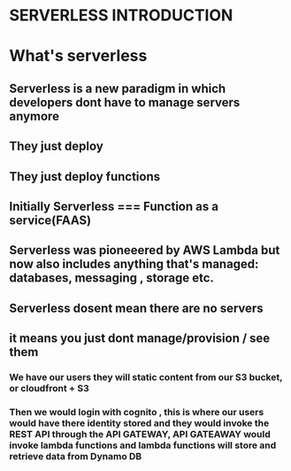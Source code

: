 # SERVERLESS INTRODUCTION

# What's serverless

## Serverless is a new paradigm in which developers dont have to manage servers anymore

## They just deploy

## They just deploy functions

## Initially Serverless === Function as a service(FAAS)

## Serverless was pioneeered by AWS Lambda but now also includes anything that's managed: databases, messaging , storage etc.

## Serverless dosent mean there are no servers

## it means you just dont manage/provision / see them

### We have our users they will static content from our S3 bucket, or cloudfront + S3

### Then we would login with cognito , this is where our users would have there identity stored and they would invoke the REST API through the API GATEWAY, API GATEAWAY would invoke lambda functions and lambda functions will store and retrieve data from Dynamo DB

